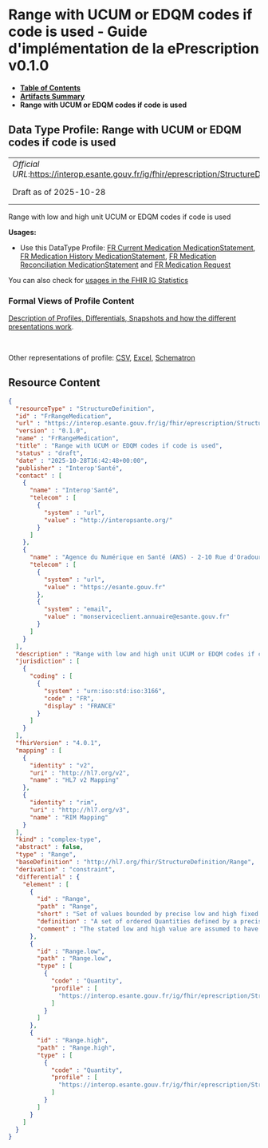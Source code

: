 # Range with UCUM or EDQM codes if code is used - Guide d'implémentation de la ePrescription v0.1.0

* [**Table of Contents**](toc.md)
* [**Artifacts Summary**](artifacts.md)
* **Range with UCUM or EDQM codes if code is used**

## Data Type Profile: Range with UCUM or EDQM codes if code is used 

| | |
| :--- | :--- |
| *Official URL*:https://interop.esante.gouv.fr/ig/fhir/eprescription/StructureDefinition/FrRangeMedication | *Version*:0.1.0 |
| Draft as of 2025-10-28 | *Computable Name*:FrRangeMedication |

 
Range with low and high unit UCUM or EDQM codes if code is used 

**Usages:**

* Use this DataType Profile: [FR Current Medication MedicationStatement](StructureDefinition-fr-current-medication-medicationstatement.md), [FR Medication History MedicationStatement](StructureDefinition-fr-medication-history-medicationstatement.md), [FR Medication Reconciliation MedicationStatement](StructureDefinition-fr-medication-reconciliation-statement.md) and [FR Medication Request](StructureDefinition-fr-medicationrequest.md)

You can also check for [usages in the FHIR IG Statistics](https://packages2.fhir.org/xig/ans.fhir.fr.eprescription|current/StructureDefinition/FrRangeMedication)

### Formal Views of Profile Content

 [Description of Profiles, Differentials, Snapshots and how the different presentations work](http://build.fhir.org/ig/FHIR/ig-guidance/readingIgs.html#structure-definitions). 

 

Other representations of profile: [CSV](StructureDefinition-FrRangeMedication.csv), [Excel](StructureDefinition-FrRangeMedication.xlsx), [Schematron](StructureDefinition-FrRangeMedication.sch) 



## Resource Content

```json
{
  "resourceType" : "StructureDefinition",
  "id" : "FrRangeMedication",
  "url" : "https://interop.esante.gouv.fr/ig/fhir/eprescription/StructureDefinition/FrRangeMedication",
  "version" : "0.1.0",
  "name" : "FrRangeMedication",
  "title" : "Range with UCUM or EDQM codes if code is used",
  "status" : "draft",
  "date" : "2025-10-28T16:42:48+00:00",
  "publisher" : "Interop'Santé",
  "contact" : [
    {
      "name" : "Interop'Santé",
      "telecom" : [
        {
          "system" : "url",
          "value" : "http://interopsante.org/"
        }
      ]
    },
    {
      "name" : "Agence du Numérique en Santé (ANS) - 2-10 Rue d'Oradour-sur-Glane, 75015 Paris",
      "telecom" : [
        {
          "system" : "url",
          "value" : "https://esante.gouv.fr"
        },
        {
          "system" : "email",
          "value" : "monserviceclient.annuaire@esante.gouv.fr"
        }
      ]
    }
  ],
  "description" : "Range with low and high unit UCUM or EDQM codes if code is used",
  "jurisdiction" : [
    {
      "coding" : [
        {
          "system" : "urn:iso:std:iso:3166",
          "code" : "FR",
          "display" : "FRANCE"
        }
      ]
    }
  ],
  "fhirVersion" : "4.0.1",
  "mapping" : [
    {
      "identity" : "v2",
      "uri" : "http://hl7.org/v2",
      "name" : "HL7 v2 Mapping"
    },
    {
      "identity" : "rim",
      "uri" : "http://hl7.org/v3",
      "name" : "RIM Mapping"
    }
  ],
  "kind" : "complex-type",
  "abstract" : false,
  "type" : "Range",
  "baseDefinition" : "http://hl7.org/fhir/StructureDefinition/Range",
  "derivation" : "constraint",
  "differential" : {
    "element" : [
      {
        "id" : "Range",
        "path" : "Range",
        "short" : "Set of values bounded by precise low and high fixed quantity (no comparator)",
        "definition" : "A set of ordered Quantities defined by a precise low and high limit defined by a fixed quantity (no comparator)",
        "comment" : "The stated low and high value are assumed to have arbitrarily high precision when it comes to determining which values are in the range. I.e. 1.99 is not in the range 2 -> 3. Low and high limit are precisely defined, no element 'comparator' in the simpleQuantity defining each bound. The limits are defined by a fixed quantity (no comparator)."
      },
      {
        "id" : "Range.low",
        "path" : "Range.low",
        "type" : [
          {
            "code" : "Quantity",
            "profile" : [
              "https://interop.esante.gouv.fr/ig/fhir/eprescription/StructureDefinition/FrSimpleQuantityMedication"
            ]
          }
        ]
      },
      {
        "id" : "Range.high",
        "path" : "Range.high",
        "type" : [
          {
            "code" : "Quantity",
            "profile" : [
              "https://interop.esante.gouv.fr/ig/fhir/eprescription/StructureDefinition/FrSimpleQuantityMedication"
            ]
          }
        ]
      }
    ]
  }
}

```
